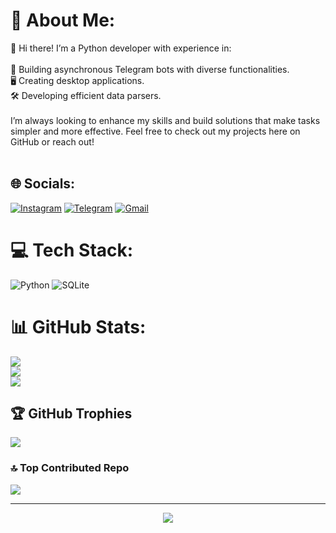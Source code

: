 # 💫 About Me:
👋 Hi there! I’m a Python developer with experience in:<br><br>🤖 Building asynchronous Telegram bots with diverse functionalities.<br>🖥️ Creating desktop applications.<br>🛠️ Developing efficient data parsers.<br><br>I’m always looking to enhance my skills and build solutions that make tasks simpler and more effective. Feel free to check out my projects here on GitHub or reach out!<br><br>

## 🌐 Socials:
[![Instagram](https://img.shields.io/badge/Instagram-%23E4405F.svg?logo=Instagram&logoColor=white)](https://instagram.com/https://www.instagram.com/) 
[![Telegram](https://img.shields.io/badge/Telegram-blue.svg?logo=Telegram&logoColor=white)](https://t.me/habsecurity/https://t.me/habsecurity/) 
[![Gmail](https://img.shields.io/badge/Gmail-red.svg?logo=gmail&logoColor=white)]([https://mailto:ancobgmnt@gmail/](https://mailto:ancobgmnt@gmail.com/))  
# 💻 Tech Stack:
![Python](https://img.shields.io/badge/python-3670A0?style=for-the-badge&logo=python&logoColor=ffdd54) ![SQLite](https://img.shields.io/badge/sqlite-%2307405e.svg?style=for-the-badge&logo=sqlite&logoColor=white)
# 📊 GitHub Stats:
![](https://github-readme-stats.vercel.app/api?username=security-hab&theme=dark&hide_border=false&include_all_commits=true&count_private=false)<br/>
![](https://github-readme-streak-stats.herokuapp.com/?user=security-hab&theme=dark&hide_border=false)<br/>
![](https://github-readme-stats.vercel.app/api/top-langs/?username=security-hab&theme=dark&hide_border=false&include_all_commits=true&count_private=false&layout=compact)

## 🏆 GitHub Trophies
![](https://github-profile-trophy.vercel.app/?username=security-hab&theme=radical&no-frame=false&no-bg=true&margin-w=4)

### 🔝 Top Contributed Repo
![](https://github-contributor-stats.vercel.app/api?username=security-hab&limit=5&theme=dark&combine_all_yearly_contributions=true)

---
<div align="center">
  <img src="https://profile-counter.glitch.me/security-hab/count.svg?"  />
</div>

<!-- Proudly created with GPRM ( https://gprm.itsvg.in ) -->

